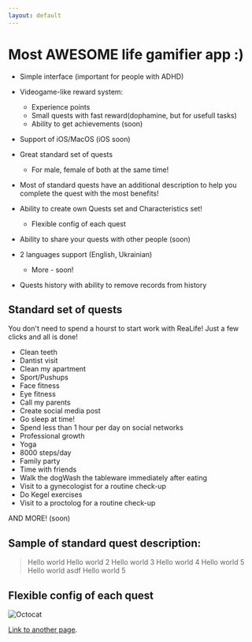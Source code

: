```yaml
---
layout: default
---
```


# Most **AWESOME** life gamifier app :)

- Simple interface (important for people with ADHD)

- Videogame-like reward system:
  - Experience points
  - Small quests with fast reward(dophamine, but for usefull tasks)
  - Ability to get achievements (soon)
- Support of iOS/MacOS (iOS soon)

- Great standard set of quests
  - For male, female of both at the same time!

- Most of standard quests have an additional description to help you complete the quest with the most benefits!

- Ability to create own Quests set and Characteristics set!
  - Flexible config of each quest

- Ability to share your quests with other people (soon)

- 2 languages support (English, Ukrainian)
  - More - soon!

- Quests history with ability to remove records from history


## Standard set of quests

You don't need to spend a hourst to start work with ReaLife! 
Just a few clicks and all is done!

- Clean teeth
- Dantist visit
- Clean my apartment
- Sport/Pushups
- Face fitness
- Eye fitness
- Call my parents
- Create social media post
- Go sleep at time!
- Spend less than 1 hour per day on social networks
- Professional growth
- Yoga
- 8000 steps/day
- Family party
- Time with friends
- Walk the dogWash the tableware immediately after eating
- Visit to a gynecologist for a routine check-up
- Do Kegel exercises
- Visit to a proctolog for a routine check-up

AND MORE! (soon)

## Sample of standard quest description:

> Hello world
> Hello world 2
> Hello world 3 
> Hello world 4
> Hello world 5 
> Hello world asdf
> Hello world 5

## Flexible config of each quest

![Octocat]({{base}}/ReaLifeSite/assets/images/QuestConfig.gif)




[Link to another page](./another-page.html).

